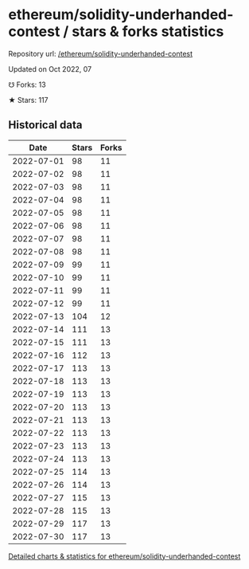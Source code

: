 # ethereum/solidity-underhanded-contest / stars & forks statistics

Repository url: [/ethereum/solidity-underhanded-contest](https://github.com/ethereum/solidity-underhanded-contest)

Updated on Oct 2022, 07

☋ Forks: 13

★ Stars: 117

## Historical data
| Date | Stars | Forks |
|------|-------|-------|
| 2022-07-01 | 98 | 11 | 
| 2022-07-02 | 98 | 11 | 
| 2022-07-03 | 98 | 11 | 
| 2022-07-04 | 98 | 11 | 
| 2022-07-05 | 98 | 11 | 
| 2022-07-06 | 98 | 11 | 
| 2022-07-07 | 98 | 11 | 
| 2022-07-08 | 98 | 11 | 
| 2022-07-09 | 99 | 11 | 
| 2022-07-10 | 99 | 11 | 
| 2022-07-11 | 99 | 11 | 
| 2022-07-12 | 99 | 11 | 
| 2022-07-13 | 104 | 12 | 
| 2022-07-14 | 111 | 13 | 
| 2022-07-15 | 111 | 13 | 
| 2022-07-16 | 112 | 13 | 
| 2022-07-17 | 113 | 13 | 
| 2022-07-18 | 113 | 13 | 
| 2022-07-19 | 113 | 13 | 
| 2022-07-20 | 113 | 13 | 
| 2022-07-21 | 113 | 13 | 
| 2022-07-22 | 113 | 13 | 
| 2022-07-23 | 113 | 13 | 
| 2022-07-24 | 113 | 13 | 
| 2022-07-25 | 114 | 13 | 
| 2022-07-26 | 114 | 13 | 
| 2022-07-27 | 115 | 13 | 
| 2022-07-28 | 115 | 13 | 
| 2022-07-29 | 117 | 13 | 
| 2022-07-30 | 117 | 13 | 


[Detailed charts & statistics for ethereum/solidity-underhanded-contest](https://reviewgithub.com/rep/ethereum/solidity-underhanded-contest)

